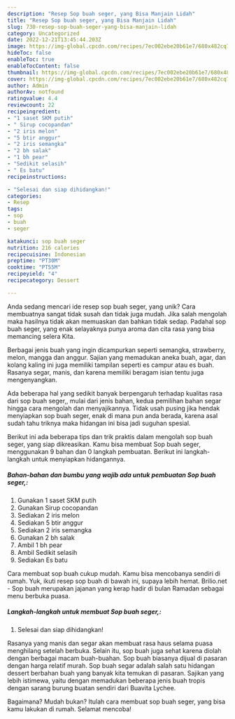 ```yaml
---
description: "Resep Sop buah seger, yang Bisa Manjain Lidah"
title: "Resep Sop buah seger, yang Bisa Manjain Lidah"
slug: 730-resep-sop-buah-seger-yang-bisa-manjain-lidah
category: Uncategorized
date: 2022-12-21T13:45:44.203Z
image: https://img-global.cpcdn.com/recipes/7ec002ebe20b61e7/680x482cq70/sop-buah-seger-foto-resep-utama.jpg
hideToc: false
enableToc: true
enableTocContent: false
thumbnail: https://img-global.cpcdn.com/recipes/7ec002ebe20b61e7/680x482cq70/sop-buah-seger-foto-resep-utama.jpg
cover: https://img-global.cpcdn.com/recipes/7ec002ebe20b61e7/680x482cq70/sop-buah-seger-foto-resep-utama.jpg
author: Admin
authorAv: notfound
ratingvalue: 4.4
reviewcount: 22
recipeingredient:
- "1 saset SKM putih"
- " Sirup cocopandan"
- "2 iris melon"
- "5 btir anggur"
- "2 iris semangka"
- "2 bh salak"
- "1 bh pear"
- "Sedikit selasih"
- " Es batu"
recipeinstructions:

- "Selesai dan siap dihidangkan!"
categories:
- Resep
tags:
- sop
- buah
- seger

katakunci: sop buah seger 
nutrition: 216 calories
recipecuisine: Indonesian
preptime: "PT30M"
cooktime: "PT55M"
recipeyield: "4"
recipecategory: Dessert

---
```





Anda sedang mencari ide resep sop buah seger, yang unik? Cara membuatnya sangat tidak susah dan tidak juga mudah. Jika salah mengolah maka hasilnya tidak akan memuaskan dan bahkan tidak sedap. Padahal sop buah seger, yang enak selayaknya punya aroma dan cita rasa yang bisa memancing selera Kita.





Berbagai jenis buah yang ingin dicampurkan seperti semangka, strawberry, melon, mangga dan anggur. Sajian yang memadukan aneka buah, agar, dan kolang kaling ini juga memiliki tampilan seperti es campur atau es buah. Rasanya segar, manis, dan karena memiliki beragam isian tentu juga mengenyangkan.

Ada beberapa hal yang sedikit banyak berpengaruh terhadap kualitas rasa dari sop buah seger,, mulai dari jenis bahan, kedua pemilihan bahan segar hingga cara mengolah dan menyajikannya. Tidak usah pusing jika hendak menyiapkan sop buah seger, enak di mana pun anda berada, karena asal sudah tahu triknya maka hidangan ini bisa jadi suguhan spesial.






Berikut ini ada beberapa tips dan trik praktis dalam mengolah sop buah seger, yang siap dikreasikan. Kamu bisa membuat Sop buah seger, menggunakan 9 bahan dan 0 langkah pembuatan. Berikut ini langkah-langkah untuk menyiapkan hidangannya.

<!--inarticleads1-->

##### Bahan-bahan dan bumbu yang wajib ada untuk pembuatan Sop buah seger,:

1. Gunakan 1 saset SKM putih
1. Gunakan  Sirup cocopandan
1. Sediakan 2 iris melon
1. Sediakan 5 btir anggur
1. Sediakan 2 iris semangka
1. Gunakan 2 bh salak
1. Ambil 1 bh pear
1. Ambil Sedikit selasih
1. Sediakan  Es batu


Cara membuat sop buah cukup mudah. Kamu bisa mencobanya sendiri di rumah. Yuk, ikuti resep sop buah di bawah ini, supaya lebih hemat. Brilio.net - Sop buah merupakan jajanan yang kerap hadir di bulan Ramadan sebagai menu berbuka puasa. 

<!--inarticleads2-->

##### Langkah-langkah untuk membuat Sop buah seger,:


1. Selesai dan siap dihidangkan!

Rasanya yang manis dan segar akan membuat rasa haus selama puasa menghilang setelah berbuka. Selain itu, sop buah juga sehat karena diolah dengan berbagai macam buah-buahan. Sop buah biasanya dijual di pasaran dengan harga relatif murah. Sop buah segar adalah salah satu hidangan dessert berbahan buah yang banyak kita temukan di pasaran. Sajikan yang lebih istimewa, yaitu dengan memadukan beberapa jenis buah tropis dengan sarang burung buatan sendiri dari Buavita Lychee. 

Bagaimana? Mudah bukan? Itulah cara membuat sop buah seger, yang bisa kamu lakukan di rumah. Selamat mencoba!
